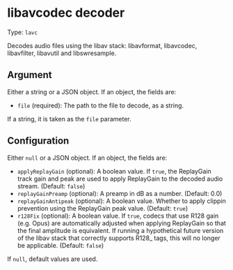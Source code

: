 
# libavcodec decoder

Type: `lavc`

Decodes audio files using the libav stack: libavformat, libavcodec,
libavfilter, libavutil and libswresample.

## Argument

Either a string or a JSON object. If an object, the fields are:

* `file` (required): The path to the file to decode, as a string.

If a string, it is taken as the `file` parameter.

## Configuration

Either `null` or a JSON object. If an object, the fields are:

* `applyReplayGain` (optional): A boolean value. If `true`, the ReplayGain
  track gain and peak are used to apply ReplayGain to the decoded audio
  stream. (Default: `false`)
* `replayGainPreamp` (optional): A preamp in dB as a number. (Default: 0.0) 
* `replayGainAntipeak` (optional): A boolean value. Whether to apply clippin
  prevention using the ReplayGain peak value. (Default: `true`)
* `r128Fix` (optional): A boolean value. If `true`, codecs that use R128
  gain (e.g. Opus) are automatically adjusted when applying ReplayGain so
  that the final amplitude is equivalent. If running a hypothetical future
  version of the libav stack that correctly supports R128_ tags, this
  will no longer be applicable. (Default: `false`)

If `null`, default values are used.
